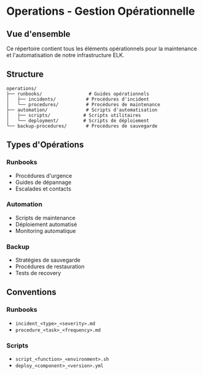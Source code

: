 # Operations - Gestion Opérationnelle

## Vue d'ensemble

Ce répertoire contient tous les éléments opérationnels pour la maintenance et l'automatisation de notre infrastructure ELK.

## Structure

```plaintext
operations/
├── runbooks/                 # Guides opérationnels
│   ├── incidents/           # Procédures d'incident
│   └── procedures/          # Procédures de maintenance
├── automation/              # Scripts d'automatisation
│   ├── scripts/            # Scripts utilitaires
│   └── deployment/         # Scripts de déploiement
└── backup-procedures/       # Procédures de sauvegarde
```

## Types d'Opérations

### Runbooks

- Procédures d'urgence
- Guides de dépannage
- Escalades et contacts

### Automation

- Scripts de maintenance
- Déploiement automatisé
- Monitoring automatique

### Backup

- Stratégies de sauvegarde
- Procédures de restauration
- Tests de recovery

## Conventions

### Runbooks

- `incident_<type>_<severity>.md`
- `procedure_<task>_<frequency>.md`

### Scripts

- `script_<function>_<environment>.sh`
- `deploy_<component>_<version>.yml`
